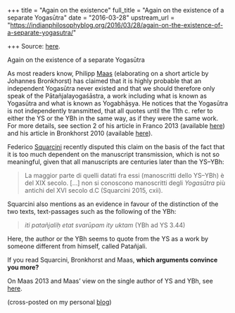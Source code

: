 +++
title = "Again on the existence"
full_title = "Again on the existence of a separate Yogasūtra"
date = "2016-03-28"
upstream_url = "https://indianphilosophyblog.org/2016/03/28/again-on-the-existence-of-a-separate-yogasutra/"

+++
Source: [here](https://indianphilosophyblog.org/2016/03/28/again-on-the-existence-of-a-separate-yogasutra/).

Again on the existence of a separate Yogasūtra

As most readers know, Philipp
[Maas](https://univie.academia.edu/PhilippMaas) (elaborating on a short
article by Johannes Bronkhorst) has claimed that it is highly probable
that an independent Yogasūtra never existed and that we should therefore
only speak of the Pātañjalayogaśāstra, a work including what is known as
Yogasūtra and what is known as Yogabhāṣya. He notices that the Yogasūtra
is not independently transmitted, that all quotes until the 11th c.
refer to either the YS or the YBh in the same way, as if they were the
same work. For more details, see section 2 of his article in Franco 2013
(available
[here](https://www.academia.edu/3520571/A_Concise_Historiography_of_Classical_Yoga_Philosophy))
and his article in Bronkhorst 2010 (available
[here](https://www.academia.edu/212613/On_the_Written_Transmission_of_the_P%C4%81ta%C3%B1jalayoga%C5%9B%C4%81stra)).

Federico [Squarcini](http://www.unive.it/data/people/7607409/pubb_anno)
recently disputed this claim on the basis of the fact that it is too
much dependent on the manuscript transmission, which is not so
meaningful, given that all manuscripts are centuries later than the
YS–YBh:

> La maggior parte di quelli datati fra essi (manoscritti dello YS–YBh)
> è del XIX secolo. \[…\] non si conoscono manoscritti degli *Yogasūtra*
> più antichi del XVI secolo d.C (Squarcini 2015, cxii).

Squarcini also mentions as an evidence in favour of the distinction of
the two texts, text-passages such as the following of the YBh:

> *iti patañjaliḥ etat svarūpam ity uktam* (YBh ad YS 3.44)

Here, the author or the YBh seems to quote from the YS as a work by
someone different from himself, called Patañjali.

If you read Squarcini, Bronkhorst and Maas, **which arguments convince
you more?**

On Maas 2013 and Maas’ view on the single author of YS and YBh, see
[here](http://elisafreschi.com/2014/01/03/is-there-really-a-single-author-of-the-yogasutra-and-yogabha%e1%b9%a3ya/).

(cross-posted on my personal [blog](http://elisafreschi.com))
